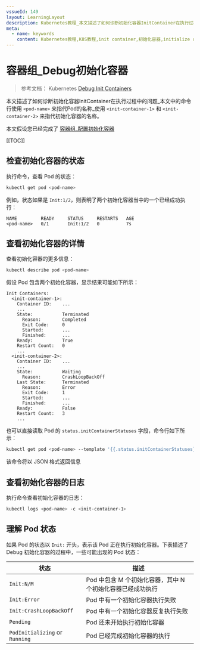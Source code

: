 ```yaml
---
vssueId: 149
layout: LearningLayout
description: Kubernetes教程_本文描述了如何诊断初始化容器InitContainer在执行过程中的问题_本文中的命令行使用<pod-name>来指代Pod的名称_使用<init-container-1>和<init-container-2>来指代初始化容器的名称
meta:
  - name: keywords
    content: Kubernetes教程,K8S教程,init container,初始化容器,initialize container
---
```


# 容器组_Debug初始化容器


<AdSenseTitle>

> 参考文档： Kubernetes  [Debug Init Containers](https://kubernetes.io/docs/tasks/debug-application-cluster/debug-init-containers/)

本文描述了如何诊断初始化容器InitContainer在执行过程中的问题_本文中的命令行使用 `<pod-name>` 来指代Pod的名称_使用 `<init-container-1>` 和 `<init-container-2>` 来指代初始化容器的名称。

本文假设您已经完成了 [容器组_配置初始化容器](./init-config.html)

[[TOC]]

</AdSenseTitle>

## 检查初始化容器的状态

执行命令，查看 Pod 的状态：

``` sh
kubectl get pod <pod-name>
```

例如，状态如果是 `Init:1/2`，则表明了两个初始化容器当中的一个已经成功执行：

```
NAME         READY     STATUS     RESTARTS   AGE
<pod-name>   0/1       Init:1/2   0          7s
```

## 查看初始化容器的详情

查看初始化容器的更多信息：

``` sh
kubectl describe pod <pod-name>
```

假设 Pod 包含两个初始化容器，显示结果可能如下所示：

```
Init Containers:
  <init-container-1>:
    Container ID:    ...
    ...
    State:           Terminated
      Reason:        Completed
      Exit Code:     0
      Started:       ...
      Finished:      ...
    Ready:           True
    Restart Count:   0
    ...
  <init-container-2>:
    Container ID:    ...
    ...
    State:           Waiting
      Reason:        CrashLoopBackOff
    Last State:      Terminated
      Reason:        Error
      Exit Code:     1
      Started:       ...
      Finished:      ...
    Ready:           False
    Restart Count:   3
    ...
```

也可以直接读取 Pod 的 `status.initContainerStatuses` 字段，命令行如下所示：

``` sh
kubectl get pod <pod-name> --template '{{.status.initContainerStatuses}}'
```

该命令将以 JSON 格式返回信息


## 查看初始化容器的日志

执行命令查看初始化容器的日志：

``` sh
kubectl logs <pod-name> -c <init-container-1>
```

## 理解 Pod 状态

如果 Pod 的状态以 `Init:` 开头，表示该 Pod 正在执行初始化容器。下表描述了 Debug 初始化容器的过程中，一些可能出现的 Pod 状态：

| 状态                           | 描述                                                       |
| ------------------------------ | ---------------------------------------------------------- |
| `Init:N/M`                     | Pod 中包含 M 个初始化容器，其中 N 个初始化容器已经成功执行 |
| `Init:Error`                   | Pod 中有一个初始化容器执行失败                             |
| `Init:CrashLoopBackOff`        | Pod 中有一个初始化容器反复执行失败                         |
| `Pending`                      | Pod 还未开始执行初始化容器                                 |
| `PodInitializing` or `Running` | Pod 已经完成初始化容器的执行                               |
